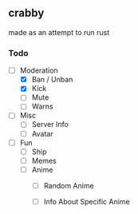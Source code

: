 ## crabby

made as an attempt to run rust

### Todo

- [ ] Moderation
    - [x] Ban / Unban 
    - [x] Kick 
    - [ ] Mute
    - [ ] Warns
- [ ] Misc
    - [ ] Server Info 
    - [ ] Avatar
- [ ] Fun
    - [ ] Ship
    - [ ] Memes
    - [ ] Anime
        - [ ] Random Anime
        - [ ] Info About Specific Anime

